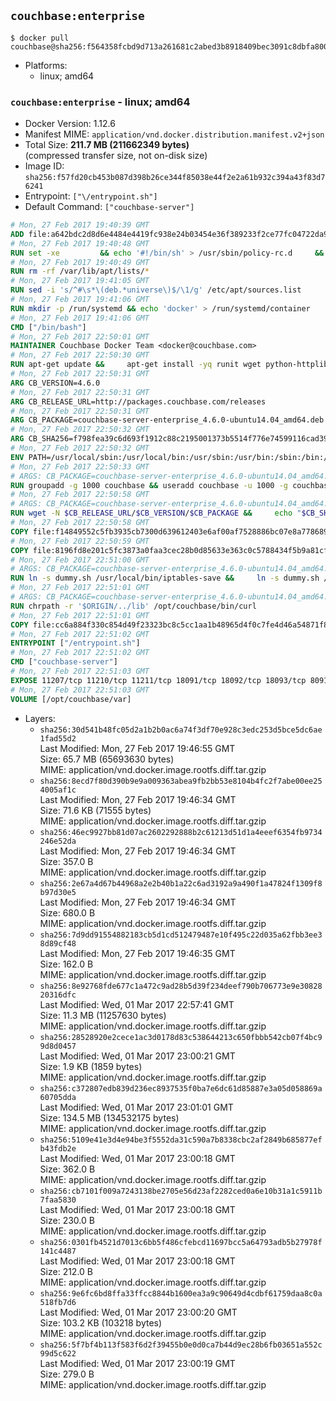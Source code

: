 ## `couchbase:enterprise`

```console
$ docker pull couchbase@sha256:f564358fcbd9d713a261681c2abed3b8918409bec3091c8dbfa8000dbbd78ceb
```

-	Platforms:
	-	linux; amd64

### `couchbase:enterprise` - linux; amd64

-	Docker Version: 1.12.6
-	Manifest MIME: `application/vnd.docker.distribution.manifest.v2+json`
-	Total Size: **211.7 MB (211662349 bytes)**  
	(compressed transfer size, not on-disk size)
-	Image ID: `sha256:f57fd20cb453b087d398b26ce344f85038e44f2e2a61b932c394a43f83d76241`
-	Entrypoint: `["\/entrypoint.sh"]`
-	Default Command: `["couchbase-server"]`

```dockerfile
# Mon, 27 Feb 2017 19:40:39 GMT
ADD file:a642bdc2d8d6e4484e4419fc938e24b03454e36f389233f2ce77fc04722da900 in / 
# Mon, 27 Feb 2017 19:40:48 GMT
RUN set -xe 		&& echo '#!/bin/sh' > /usr/sbin/policy-rc.d 	&& echo 'exit 101' >> /usr/sbin/policy-rc.d 	&& chmod +x /usr/sbin/policy-rc.d 		&& dpkg-divert --local --rename --add /sbin/initctl 	&& cp -a /usr/sbin/policy-rc.d /sbin/initctl 	&& sed -i 's/^exit.*/exit 0/' /sbin/initctl 		&& echo 'force-unsafe-io' > /etc/dpkg/dpkg.cfg.d/docker-apt-speedup 		&& echo 'DPkg::Post-Invoke { "rm -f /var/cache/apt/archives/*.deb /var/cache/apt/archives/partial/*.deb /var/cache/apt/*.bin || true"; };' > /etc/apt/apt.conf.d/docker-clean 	&& echo 'APT::Update::Post-Invoke { "rm -f /var/cache/apt/archives/*.deb /var/cache/apt/archives/partial/*.deb /var/cache/apt/*.bin || true"; };' >> /etc/apt/apt.conf.d/docker-clean 	&& echo 'Dir::Cache::pkgcache ""; Dir::Cache::srcpkgcache "";' >> /etc/apt/apt.conf.d/docker-clean 		&& echo 'Acquire::Languages "none";' > /etc/apt/apt.conf.d/docker-no-languages 		&& echo 'Acquire::GzipIndexes "true"; Acquire::CompressionTypes::Order:: "gz";' > /etc/apt/apt.conf.d/docker-gzip-indexes 		&& echo 'Apt::AutoRemove::SuggestsImportant "false";' > /etc/apt/apt.conf.d/docker-autoremove-suggests
# Mon, 27 Feb 2017 19:40:49 GMT
RUN rm -rf /var/lib/apt/lists/*
# Mon, 27 Feb 2017 19:41:05 GMT
RUN sed -i 's/^#\s*\(deb.*universe\)$/\1/g' /etc/apt/sources.list
# Mon, 27 Feb 2017 19:41:06 GMT
RUN mkdir -p /run/systemd && echo 'docker' > /run/systemd/container
# Mon, 27 Feb 2017 19:41:06 GMT
CMD ["/bin/bash"]
# Mon, 27 Feb 2017 22:50:01 GMT
MAINTAINER Couchbase Docker Team <docker@couchbase.com>
# Mon, 27 Feb 2017 22:50:30 GMT
RUN apt-get update &&     apt-get install -yq runit wget python-httplib2 chrpath     lsof lshw sysstat net-tools numactl  &&     apt-get autoremove && apt-get clean &&     rm -rf /var/lib/apt/lists/* /tmp/* /var/tmp/*
# Mon, 27 Feb 2017 22:50:31 GMT
ARG CB_VERSION=4.6.0
# Mon, 27 Feb 2017 22:50:31 GMT
ARG CB_RELEASE_URL=http://packages.couchbase.com/releases
# Mon, 27 Feb 2017 22:50:31 GMT
ARG CB_PACKAGE=couchbase-server-enterprise_4.6.0-ubuntu14.04_amd64.deb
# Mon, 27 Feb 2017 22:50:32 GMT
ARG CB_SHA256=f798fea39c6d693f1912c88c2195001373b5514f776e74599116cad392739028
# Mon, 27 Feb 2017 22:50:32 GMT
ENV PATH=/usr/local/sbin:/usr/local/bin:/usr/sbin:/usr/bin:/sbin:/bin:/opt/couchbase/bin:/opt/couchbase/bin/tools:/opt/couchbase/bin/install
# Mon, 27 Feb 2017 22:50:33 GMT
# ARGS: CB_PACKAGE=couchbase-server-enterprise_4.6.0-ubuntu14.04_amd64.deb CB_RELEASE_URL=http://packages.couchbase.com/releases CB_SHA256=f798fea39c6d693f1912c88c2195001373b5514f776e74599116cad392739028 CB_VERSION=4.6.0
RUN groupadd -g 1000 couchbase && useradd couchbase -u 1000 -g couchbase -M
# Mon, 27 Feb 2017 22:50:58 GMT
# ARGS: CB_PACKAGE=couchbase-server-enterprise_4.6.0-ubuntu14.04_amd64.deb CB_RELEASE_URL=http://packages.couchbase.com/releases CB_SHA256=f798fea39c6d693f1912c88c2195001373b5514f776e74599116cad392739028 CB_VERSION=4.6.0
RUN wget -N $CB_RELEASE_URL/$CB_VERSION/$CB_PACKAGE &&     echo "$CB_SHA256  $CB_PACKAGE" | sha256sum -c - &&     dpkg -i ./$CB_PACKAGE && rm -f ./$CB_PACKAGE
# Mon, 27 Feb 2017 22:50:58 GMT
COPY file:f14849552c5fb3935cb7300d639612403e6af00af7528886bc07e8a778689a7e in /etc/service/couchbase-server/run 
# Mon, 27 Feb 2017 22:50:59 GMT
COPY file:8196fd8e201c5fc3873a0faa3cec28b0d85633e363c0c5788434f5b9a81cfa5b in /usr/local/bin/ 
# Mon, 27 Feb 2017 22:51:00 GMT
# ARGS: CB_PACKAGE=couchbase-server-enterprise_4.6.0-ubuntu14.04_amd64.deb CB_RELEASE_URL=http://packages.couchbase.com/releases CB_SHA256=f798fea39c6d693f1912c88c2195001373b5514f776e74599116cad392739028 CB_VERSION=4.6.0
RUN ln -s dummy.sh /usr/local/bin/iptables-save &&     ln -s dummy.sh /usr/local/bin/lvdisplay &&     ln -s dummy.sh /usr/local/bin/vgdisplay &&     ln -s dummy.sh /usr/local/bin/pvdisplay
# Mon, 27 Feb 2017 22:51:01 GMT
# ARGS: CB_PACKAGE=couchbase-server-enterprise_4.6.0-ubuntu14.04_amd64.deb CB_RELEASE_URL=http://packages.couchbase.com/releases CB_SHA256=f798fea39c6d693f1912c88c2195001373b5514f776e74599116cad392739028 CB_VERSION=4.6.0
RUN chrpath -r '$ORIGIN/../lib' /opt/couchbase/bin/curl
# Mon, 27 Feb 2017 22:51:01 GMT
COPY file:cc6a884f330c854d49f23323bc8c5cc1aa1b48965d4f0c7fe4d46a54871f866f in / 
# Mon, 27 Feb 2017 22:51:02 GMT
ENTRYPOINT ["/entrypoint.sh"]
# Mon, 27 Feb 2017 22:51:02 GMT
CMD ["couchbase-server"]
# Mon, 27 Feb 2017 22:51:03 GMT
EXPOSE 11207/tcp 11210/tcp 11211/tcp 18091/tcp 18092/tcp 18093/tcp 8091/tcp 8092/tcp 8093/tcp 8094/tcp
# Mon, 27 Feb 2017 22:51:03 GMT
VOLUME [/opt/couchbase/var]
```

-	Layers:
	-	`sha256:30d541b48fc05d2a1b2b0ac6a74f3df70e928c3edc253d5bce5dc6ae1fad55d2`  
		Last Modified: Mon, 27 Feb 2017 19:46:55 GMT  
		Size: 65.7 MB (65693630 bytes)  
		MIME: application/vnd.docker.image.rootfs.diff.tar.gzip
	-	`sha256:8ecd7f80d390b9e9a009363abea9fb2bb53e8104b4fc2f7abe00ee254005af1c`  
		Last Modified: Mon, 27 Feb 2017 19:46:34 GMT  
		Size: 71.6 KB (71555 bytes)  
		MIME: application/vnd.docker.image.rootfs.diff.tar.gzip
	-	`sha256:46ec9927bb81d07ac2602292888b2c61213d51d1a4eeef6354fb9734246e52da`  
		Last Modified: Mon, 27 Feb 2017 19:46:34 GMT  
		Size: 357.0 B  
		MIME: application/vnd.docker.image.rootfs.diff.tar.gzip
	-	`sha256:2e67a4d67b44968a2e2b40b1a22c6ad3192a9a490f1a47824f1309f8b97d30e5`  
		Last Modified: Mon, 27 Feb 2017 19:46:34 GMT  
		Size: 680.0 B  
		MIME: application/vnd.docker.image.rootfs.diff.tar.gzip
	-	`sha256:7d9dd91554882183cb5d1cd512479487e10f495c22d035a62fbb3ee38d89cf48`  
		Last Modified: Mon, 27 Feb 2017 19:46:35 GMT  
		Size: 162.0 B  
		MIME: application/vnd.docker.image.rootfs.diff.tar.gzip
	-	`sha256:8e92768fde677c1a472c9ad28b5d39f234deef790b706773e9e3082820316dfc`  
		Last Modified: Wed, 01 Mar 2017 22:57:41 GMT  
		Size: 11.3 MB (11257630 bytes)  
		MIME: application/vnd.docker.image.rootfs.diff.tar.gzip
	-	`sha256:28528920e2cece1ac3d0178d83c538644213c650fbbb542cb07f4bc99d8d0457`  
		Last Modified: Wed, 01 Mar 2017 23:00:21 GMT  
		Size: 1.9 KB (1859 bytes)  
		MIME: application/vnd.docker.image.rootfs.diff.tar.gzip
	-	`sha256:c372807edb839d236ec8937535f0ba7e6dc61d85887e3a05d058869a60705dda`  
		Last Modified: Wed, 01 Mar 2017 23:01:01 GMT  
		Size: 134.5 MB (134532175 bytes)  
		MIME: application/vnd.docker.image.rootfs.diff.tar.gzip
	-	`sha256:5109e41e3d4e94be3f5552da31c590a7b8338cbc2af2849b685877efb43fdb2e`  
		Last Modified: Wed, 01 Mar 2017 23:00:18 GMT  
		Size: 362.0 B  
		MIME: application/vnd.docker.image.rootfs.diff.tar.gzip
	-	`sha256:cb7101f009a7243138be2705e56d23af2282ced0a6e10b31a1c5911b7faa5830`  
		Last Modified: Wed, 01 Mar 2017 23:00:18 GMT  
		Size: 230.0 B  
		MIME: application/vnd.docker.image.rootfs.diff.tar.gzip
	-	`sha256:0301fb4521d7013c6bb5f486cfebcd11697bcc5a64793adb5b27978f141c4487`  
		Last Modified: Wed, 01 Mar 2017 23:00:18 GMT  
		Size: 212.0 B  
		MIME: application/vnd.docker.image.rootfs.diff.tar.gzip
	-	`sha256:9e6fc6bd8ffa33ffcc8844b1600ea3a9c90649d4cdbf61759daa8c0a518fb7d6`  
		Last Modified: Wed, 01 Mar 2017 23:00:20 GMT  
		Size: 103.2 KB (103218 bytes)  
		MIME: application/vnd.docker.image.rootfs.diff.tar.gzip
	-	`sha256:5f7bf4b113f583f6d2f39455b0e0d0ca7b44d9ec28b6fb03651a552c99d5c622`  
		Last Modified: Wed, 01 Mar 2017 23:00:19 GMT  
		Size: 279.0 B  
		MIME: application/vnd.docker.image.rootfs.diff.tar.gzip
